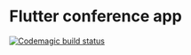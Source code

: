 # Flutter conference app
[![Codemagic build status](https://api.codemagic.io/apps/62d53d61e74c69a0c38d0ec0/62d53d61e74c69a0c38d0ebf/status_badge.svg)](https://codemagic.io/apps/62d53d61e74c69a0c38d0ec0/62d53d61e74c69a0c38d0ebf/latest_build)
